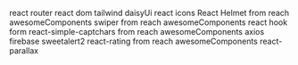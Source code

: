 react router
react dom
tailwind
daisyUi
react icons
React Helmet from reach awesomeComponents
swiper from reach awesomeComponents
react hook form
react-simple-captchars from reach awesomeComponents
axios
firebase
sweetalert2
react-rating from reach awesomeComponents
react-parallax
